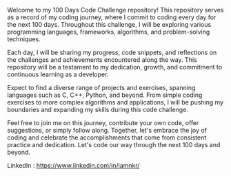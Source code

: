 Welcome to my 100 Days Code Challenge repository! This repository serves as a record of my coding journey, where I commit to coding every day for the next 100 days. Throughout this challenge, I will be exploring various programming languages, frameworks, algorithms, and problem-solving techniques.

Each day, I will be sharing my progress, code snippets, and reflections on the challenges and achievements encountered along the way. This repository will be a testament to my dedication, growth, and commitment to continuous learning as a developer.

Expect to find a diverse range of projects and exercises, spanning languages such as C, C++, Python, and beyond. From simple coding exercises to more complex algorithms and applications, I will be pushing my boundaries and expanding my skills during this code challenge.

Feel free to join me on this journey, contribute your own code, offer suggestions, or simply follow along. Together, let's embrace the joy of coding and celebrate the accomplishments that come from consistent practice and dedication. Let's code our way through the next 100 days and beyond.

LinkedIn : https://www.linkedin.com/in/iamnkr/


